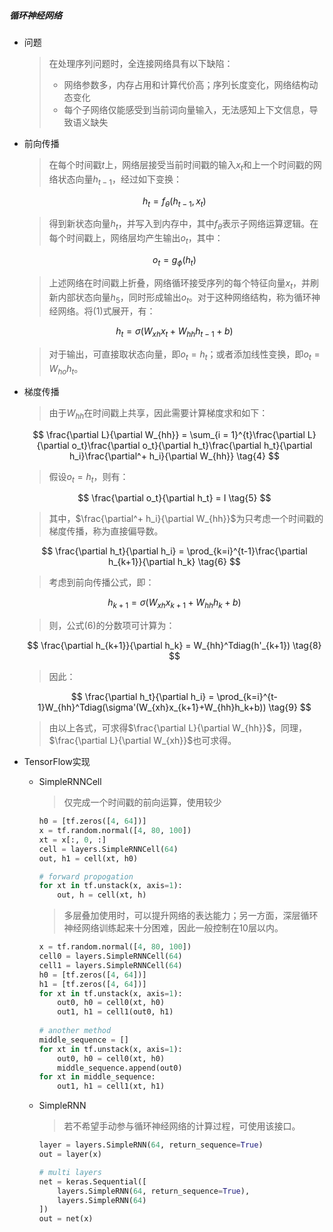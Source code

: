##### 循环神经网络

+ 问题

  > 在处理序列问题时，全连接网络具有以下缺陷：
  >
  > + 网络参数多，内存占用和计算代价高；序列长度变化，网络结构动态变化
  > + 每个子网络仅能感受到当前词向量输入，无法感知上下文信息，导致语义缺失

+ 前向传播

  > 在每个时间戳$t$上，网络层接受当前时间戳的输入$x_t$和上一个时间戳的网络状态向量$h_{t - 1}$，经过如下变换：

  $$
  h_t = f_{\theta}(h_{t - 1}, x_t) \tag{1}
  $$

  > 得到新状态向量$h_t$，并写入到内存中，其中$f_{\theta}$表示子网络运算逻辑。在每个时间戳上，网络层均产生输出$o_t$，其中：

  $$
  o_t = g_{\phi}(h_t) \tag{2}
  $$

  > 上述网络在时间戳上折叠，网络循环接受序列的每个特征向量$x_t$，并刷新内部状态向量$h_5$，同时形成输出$o_t$。对于这种网络结构，称为循环神经网络。将(1)式展开，有：

  $$
  h_t = \sigma(W_{xh}x_t + W_{hh}h_{t - 1} + b) \tag{3}
  $$

  > 对于输出，可直接取状态向量，即$o_t = h_t$；或者添加线性变换，即$o_t = W_{ho}h_t$。

+ 梯度传播

  > 由于$W_{hh}$在时间戳上共享，因此需要计算梯度求和如下：

  $$
  \frac{\partial L}{\partial W_{hh}} 
  = \sum_{i = 1}^{t}\frac{\partial L}{\partial o_t}\frac{\partial o_t}{\partial h_t}\frac{\partial h_t}{\partial h_i}\frac{\partial^+ h_i}{\partial W_{hh}} \tag{4}
  $$

  > 假设$o_t = h_t$，则有：

  $$
  \frac{\partial o_t}{\partial h_t} = I \tag{5}
  $$

  > 其中，$\frac{\partial^+ h_i}{\partial W_{hh}}$为只考虑一个时间戳的梯度传播，称为直接偏导数。

  $$
  \frac{\partial h_t}{\partial h_i} = \prod_{k=i}^{t-1}\frac{\partial h_{k+1}}{\partial h_k} \tag{6}
  $$

  > 考虑到前向传播公式，即：

  $$
  h_{k+1} = \sigma(W_{xh}x_{k+1} + W_{hh}h_k + b) \tag{7}
  $$

  > 则，公式(6)的分数项可计算为：

  $$
  \frac{\partial h_{k+1}}{\partial h_k} = W_{hh}^Tdiag(h'_{k+1}) \tag{8}
  $$

  > 因此：

  $$
  \frac{\partial h_t}{\partial h_i} = \prod_{k=i}^{t-1}W_{hh}^Tdiag(\sigma'(W_{xh}x_{k+1}+W_{hh}h_k+b)) \tag{9}
  $$

  > 由以上各式，可求得$\frac{\partial L}{\partial W_{hh}}$，同理，$\frac{\partial L}{\partial W_{xh}}$也可求得。

+ TensorFlow实现

  + SimpleRNNCell

    > 仅完成一个时间戳的前向运算，使用较少

    ```python
    h0 = [tf.zeros([4, 64])]
    x = tf.random.normal([4, 80, 100])
    xt = x[:, 0, :]
    cell = layers.SimpleRNNCell(64)
    out, h1 = cell(xt, h0)
    
    # forward propogation
    for xt in tf.unstack(x, axis=1):
        out, h = cell(xt, h)
    ```

    > 多层叠加使用时，可以提升网络的表达能力；另一方面，深层循环神经网络训练起来十分困难，因此一般控制在10层以内。

    ```python
    x = tf.random.normal([4, 80, 100])
    cell0 = layers.SimpleRNNCell(64)
    cell1 = layers.SimpleRNNCell(64)
    h0 = [tf.zeros([4, 64])]
    h1 = [tf.zeros([4, 64])]
    for xt in tf.unstack(x, axis=1):
        out0, h0 = cell0(xt, h0)
        out1, h1 = cell1(out0, h1)
        
    # another method
    middle_sequence = []
    for xt in tf.unstack(x, axis=1):
        out0, h0 = cell0(xt, h0)
        middle_sequence.append(out0)
    for xt in middle_sequence:
        out1, h1 = cell1(xt, h1)
    ```

  + SimpleRNN

    > 若不希望手动参与循环神经网络的计算过程，可使用该接口。

    ```python
    layer = layers.SimpleRNN(64, return_sequence=True)
    out = layer(x)
    
    # multi layers
    net = keras.Sequential([
        layers.SimpleRNN(64, return_sequence=True),
        layers.SimpleRNN(64)
    ])
    out = net(x)
    ```

    